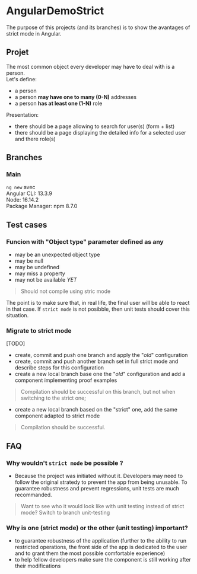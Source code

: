 # AngularDemoStrict

The purpose of this projects (and its branches) is to show the avantages of strict mode in Angular.  
## Projet  
The most common object every developer may have to deal with is a person.  
Let's define: 
- a person
- a person **may have one to many (0-N)** addresses  
- a person **has at least one (1-N)** role  

Presentation: 
- there should be a page allowing to search for user(s) (form + list)
- there should be a page displaying the detailed info for a selected user and there role(s)

## Branches
### Main
`ng new` avec  
Angular CLI: 13.3.9  
Node: 16.14.2  
Package Manager: npm 8.7.0  

## Test cases
### Funcion with "Object type" parameter defined as any
- may be an unexpected object type
- may be null
- may be undefined
- may miss a property  
- may not be available _YET_  

> Should not compile using stric mode  

The point is to make sure that, in real life, the final user will be able to react in that case.
If `strict mode` is not posibble, then unit tests should cover this situation.

### Migrate to strict mode
[TODO] 
- create, commit and push one branch and apply the "*old*" configuration
- create, commit and push another branch set in full strict mode and describe steps for this configuration
- create a new local branch base one the "*old*" configuration and add a component implementing proof examples
> Compilation should be successful on this branch, but not when switching to the strict one;
- create a new local branch based on the "strict" one, add the same component adapted to strict mode
> Compilation should be successful.

## FAQ
### Why wouldn't `strict mode` be possible ?

- Because the project was initiated without it. Developers may need to follow the original stratedy to prevent the app from being unusable. To guarantee robustness and prevent regressions, unit tests are much recommanded.  
> Want to see who it would look like with unit testing instead of strict mode? Switch to branch unit-testing

### Why is one (strict mode) or the other (unit testing) important?  

- to guarantee robustness of the application (further to the ability to run restricted operations, the front side of the app is dedicated to the user and to grant them the most possible comfortable experience)
- to help fellow developers make sure the component is still working after their modifications  

